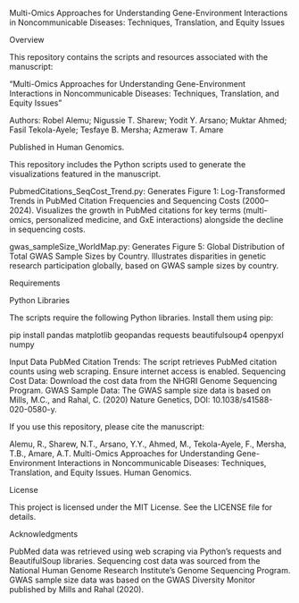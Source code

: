 Multi-Omics Approaches for Understanding Gene-Environment Interactions in Noncommunicable Diseases: Techniques, Translation, and Equity Issues

Overview

This repository contains the scripts and resources associated with the manuscript:

“Multi-Omics Approaches for Understanding Gene-Environment Interactions in Noncommunicable Diseases: Techniques, Translation, and Equity Issues”

Authors:
Robel Alemu; Nigussie T. Sharew; Yodit Y. Arsano;
Muktar Ahmed; Fasil Tekola-Ayele; Tesfaye B. Mersha; Azmeraw T. Amare

Published in Human Genomics.

This repository includes the Python scripts used to generate the visualizations featured in the manuscript.

PubmedCitations_SeqCost_Trend.py: Generates Figure 1: Log-Transformed Trends in PubMed Citation Frequencies and Sequencing Costs (2000–2024). Visualizes the growth in PubMed citations for key terms (multi-omics, personalized medicine, and GxE interactions) alongside the decline in sequencing costs.

gwas_sampleSize_WorldMap.py: Generates Figure 5: Global Distribution of Total GWAS Sample Sizes by Country. Illustrates disparities in genetic research participation globally, based on GWAS sample sizes by country.
	
Requirements

Python Libraries

The scripts require the following Python libraries. Install them using pip:

pip install pandas matplotlib geopandas requests beautifulsoup4 openpyxl numpy

Input Data
PubMed Citation Trends:
The script retrieves PubMed citation counts using web scraping. Ensure internet access is enabled.
Sequencing Cost Data:
Download the cost data from the NHGRI Genome Sequencing Program.
GWAS Sample Data:
The GWAS sample size data is based on Mills, M.C., and Rahal, C. (2020) Nature Genetics, DOI: 10.1038/s41588-020-0580-y.
	
If you use this repository, please cite the manuscript:

Alemu, R., Sharew, N.T., Arsano, Y.Y., Ahmed, M., Tekola-Ayele, F., Mersha, T.B., Amare, A.T.
Multi-Omics Approaches for Understanding Gene-Environment Interactions in Noncommunicable Diseases: Techniques, Translation, and Equity Issues.
Human Genomics.

License

This project is licensed under the MIT License. See the LICENSE file for details.

Acknowledgments

PubMed data was retrieved using web scraping via Python’s requests and BeautifulSoup libraries.
Sequencing cost data was sourced from the National Human Genome Research Institute’s Genome Sequencing Program.
GWAS sample size data was based on the GWAS Diversity Monitor published by Mills and Rahal (2020).